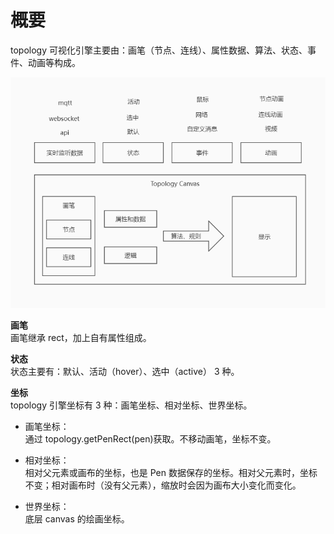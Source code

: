 # 概要

topology 可视化引擎主要由：画笔（节点、连线）、属性数据、算法、状态、事件、动画等构成。

![乐吾乐topology架构图](/img/architecture.png)

**画笔**  
画笔继承 rect，加上自有属性组成。

**状态**  
状态主要有：默认、活动（hover）、选中（active） 3 种。

**坐标**  
topology 引擎坐标有 3 种：画笔坐标、相对坐标、世界坐标。

- 画笔坐标：  
  通过 topology.getPenRect(pen)获取。不移动画笔，坐标不变。

- 相对坐标：  
  相对父元素或画布的坐标，也是 Pen 数据保存的坐标。相对父元素时，坐标不变；相对画布时（没有父元素），缩放时会因为画布大小变化而变化。

- 世界坐标：  
  底层 canvas 的绘画坐标。

